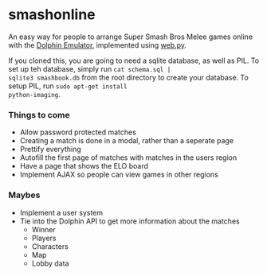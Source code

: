 # smashonline
An easy way for people to arrange Super Smash Bros Melee games online with the [Dolphin Emulator](https://dolphin-emu.org/download/list/old-dc-netplay/1/), implemented using [web.py](http://webpy.org/).

If you cloned this, you are going to need a sqlite database, as well as PIL. To set up teh database, simply run <code>cat schema.sql | sqlite3 smashbook.db</code> from the root directory to create your database. To setup PIL, run <code>sudo apt-get install python-imaging</code>.

### Things to come
* Allow password protected matches
* Creating a match is done in a modal, rather than a seperate page
* Prettify everything
* Autofill the first page of matches with matches in the users region
* Have a page that shows the ELO board
* Implement AJAX so people can view games in other regions

### Maybes
* Implement a user system
* Tie into the Dolphin API to get more information about the matches
  * Winner
  * Players
  * Characters
  * Map
  * Lobby data
